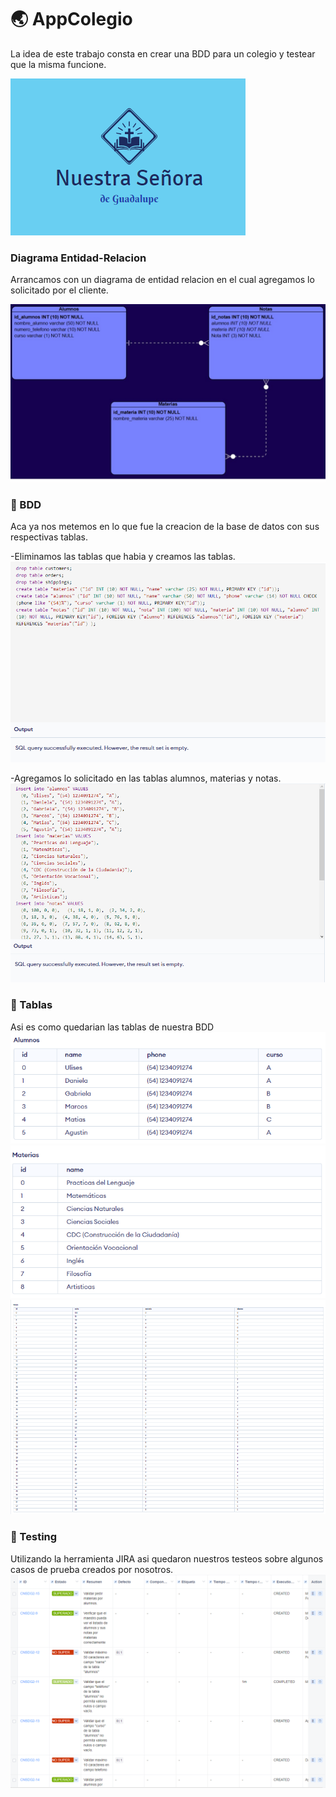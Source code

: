 # 🌏 AppColegio
La idea de este trabajo consta en crear una BDD para un colegio y testear que la misma funcione.

[![](/logo.png)]()

### Diagrama Entidad-Relacion
 Arrancamos con un diagrama de entidad relacion en el cual agregamos lo solicitado por el cliente.
 
 [![](/edr.png)]()
 
### 🔧 BDD
 Aca ya nos metemos en lo que fue la creacion de la base de datos con sus respectivas tablas.
 
 -Eliminamos las tablas que habia y creamos las tablas.
  [![](/bdd1.PNG)]()
  
  -Agregamos lo solicitado en las tablas alumnos, materias y notas.
  [![](/bdd2.PNG)]()

### 📜 Tablas
Asi es como quedarian las tablas de nuestra BDD
[![](/tablaalumnos.PNG)]()
[![](/tablamaterias.PNG)]()
[![](/tablanotas.PNG)]()

### 💬 Testing
Utilizando la herramienta JIRA asi quedaron nuestros testeos sobre algunos casos de prueba creados por nosotros.
[![](/ciclesumary.PNG)]()
